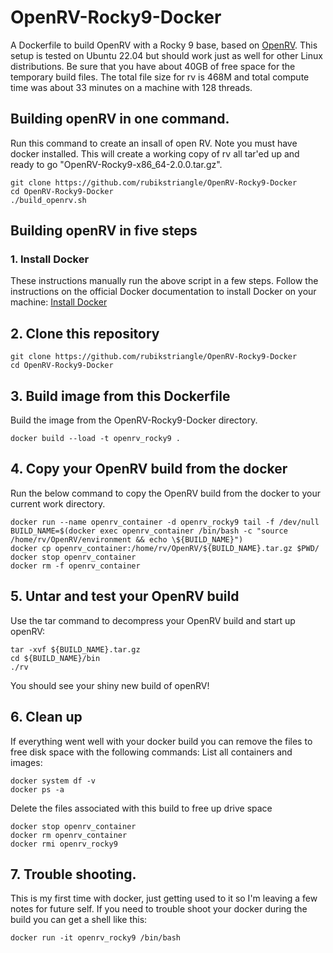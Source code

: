 # OpenRV-Rocky9-Docker
A Dockerfile to build OpenRV with a Rocky 9 base, based on [OpenRV](https://github.com/AcademySoftwareFoundation/OpenRV.git). This setup is tested on Ubuntu 22.04 but should work just as well for other Linux distributions. Be sure that you have about 40GB of free space for the temporary build files. The total file size for rv is 468M and total compute time was about 33 minutes on a machine with 128 threads.

## Building openRV in one command. 

Run this command to create an insall of open RV.  Note you must have docker installed. This will create a working copy of rv all tar'ed up and ready to go  "OpenRV-Rocky9-x86_64-2.0.0.tar.gz".
```
git clone https://github.com/rubikstriangle/OpenRV-Rocky9-Docker
cd OpenRV-Rocky9-Docker
./build_openrv.sh

```

## Building openRV in five steps
### 1. Install Docker
These instructions manually run the above script in a few steps. Follow the instructions on the official Docker documentation to install Docker on your machine: [Install Docker](https://docs.docker.com/engine/install)

## 2. Clone this repository
```
git clone https://github.com/rubikstriangle/OpenRV-Rocky9-Docker
cd OpenRV-Rocky9-Docker
```

## 3. Build image from this Dockerfile
Build the image from the OpenRV-Rocky9-Docker directory. 
```
docker build --load -t openrv_rocky9 .
```
## 4. Copy your OpenRV build from the docker
Run the below command to copy the OpenRV build from the docker to your current work directory.
```
docker run --name openrv_container -d openrv_rocky9 tail -f /dev/null
BUILD_NAME=$(docker exec openrv_container /bin/bash -c "source /home/rv/OpenRV/environment && echo \${BUILD_NAME}")
docker cp openrv_container:/home/rv/OpenRV/${BUILD_NAME}.tar.gz $PWD/
docker stop openrv_container
docker rm -f openrv_container
```

## 5. Untar and test your OpenRV build
Use the tar command to decompress your OpenRV build and start up openRV:
```
tar -xvf ${BUILD_NAME}.tar.gz
cd ${BUILD_NAME}/bin
./rv
```
You should see your shiny new build of openRV!

## 6. Clean up
If everything went well with your docker build you can remove the files to free disk space with the following commands:
List all containers and images:
```
docker system df -v
docker ps -a
```
Delete the files associated with this build to free up drive space

```
docker stop openrv_container
docker rm openrv_container
docker rmi openrv_rocky9
```
## 7. Trouble shooting.
This is my first time with docker, just getting used to it so I'm leaving a few notes for future self.
If you need to trouble shoot your docker during the build you can get a shell like this:
```
docker run -it openrv_rocky9 /bin/bash

```
